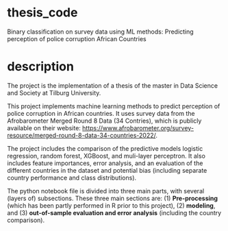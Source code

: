 # thesis_code
Binary classification on survey data using ML methods: Predicting perception of police corruption African Countries

# description
The project is the implementation of a thesis of the master in Data Science and Society at Tilburg University. 

This project implements machine learning methods to predict perception of police corruption in African countries. It uses survey data from the Afrobarometer Merged Round 8 Data (34 Contries), which is publicly available on their website: https://www.afrobarometer.org/survey-resource/merged-round-8-data-34-countries-2022/. 

The project includes the comparison of the predictive models logistic regression, random forest, XGBoost, and muli-layer perceptron. It also includes feature importances, error analysis, and an evaluation of the different countries in the dataset and potential bias (including separate country performance and class distributions). 

The python notebook file is divided into three main parts, with several (layers of) subsections. These three main sections are: 
(1) **Pre-processing** (which has been partly performed in R prior to this project), 
(2) **modeling**, and 
(3) **out-of-sample evaluation and error analysis** (including the country comparison).
